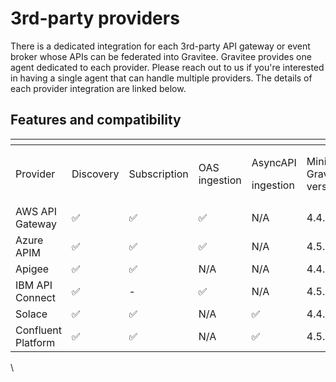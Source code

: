 # 3rd-party providers

There is a dedicated integration for each 3rd-party API gateway or event broker whose APIs can be federated into Gravitee. Gravitee provides one agent dedicated to each provider. Please reach out to us if you're interested in having a single agent that can handle multiple providers. The details of each provider integration are linked below.

## Features and compatibility

<table data-header-hidden><thead><tr><th width="122"></th><th width="105"></th><th width="127"></th><th width="100"></th><th width="104"></th><th></th></tr></thead><tbody><tr><td>Provider</td><td>Discovery</td><td>Subscription</td><td>OAS ingestion</td><td><p>AsyncAPI</p><p>ingestion</p></td><td>Minimum Gravitee version</td></tr><tr><td>AWS API Gateway</td><td>✅</td><td>✅</td><td>✅</td><td>N/A</td><td>4.4.0</td></tr><tr><td>Azure APIM</td><td>✅</td><td>✅</td><td>✅</td><td>N/A</td><td>4.5.0</td></tr><tr><td>Apigee</td><td>✅</td><td>✅</td><td>N/A</td><td>N/A</td><td>4.4.2</td></tr><tr><td>IBM API Connect</td><td>✅</td><td>-</td><td>✅</td><td>N/A</td><td>4.5.0</td></tr><tr><td>Solace</td><td>✅</td><td>✅</td><td>N/A</td><td>✅</td><td>4.4.0</td></tr><tr><td>Confluent Platform</td><td>✅</td><td>✅</td><td>N/A</td><td>✅</td><td>4.5.0</td></tr></tbody></table>

\
